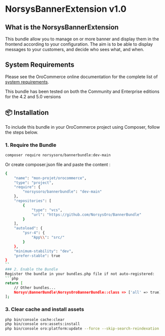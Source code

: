NorsysBannerExtension v1.0
==============================

What is the NorsysBannerExtension
--------------------

This bundle allow you to manage on or more banner and display them in the frontend according to your configuration. The aim is to be able to display messages to your customers, and decide who sees what, and when.

System Requirements
-------------------

Please see the OroCommerce online documentation for the complete list of [system requirements](https://doc.oroinc.com/backend/setup/system-requirements/).

This bundle has been tested on both the Community and Enterprise editions for the 4.2 and 5.0 versions

## 📦 Installation

To include this bundle in your OroCommerce project using Composer, follow the steps below.

### 1. Require the Bundle
```bash
composer require norsysoro/bannerbundle:dev-main
```
Or create composer.json file and paste the content : 
```bash
{
    "name": "mon-projet/orocommerce",
    "type": "project",
    "require": {
        "norsysoro/bannerbundle": "dev-main"
    },
    "repositories": [
        {
            "type": "vcs",
            "url": "https://github.com/NorsysOro/BannerBundle"
        }
    ],
    "autoload": {
        "psr-4": {
            "App\\": "src/"
        }
    },
    "minimum-stability": "dev",
    "prefer-stable": true
}
``
### 2. Enable the Bundle
Register the bundle in your bundles.php file if not auto-registered:
```php
return [
    // Other bundles...
    Norsys\BannerBundle\NorsysOroBannerBundle::class => ['all' => true],
];
```
### 3. Clear cache and install assets
```bash
php bin/console cache:clear
php bin/console oro:assets:install
php bin/console oro:platform:update --force --skip-search-reindexation --skip-download-translations --skip-translations
```
